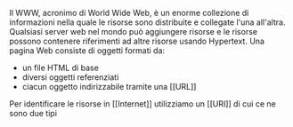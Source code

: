 Il WWW, acronimo di World Wide Web, è un enorme collezione di informazioni nella quale le risorse sono distribuite e collegate l'una all'altra.
Qualsiasi server web nel mondo può aggiungere risorse e le risorse possono contenere riferimenti ad altre risorse usando Hypertext.
Una pagina Web consiste di oggetti formati da:
- un file HTML di base
- diversi oggetti referenziati
- ciacun oggetto indirizzabile tramite una [[URL]]

Per identificare le risorse in [[Internet]] utilizziamo un [[URI]] di cui ce ne sono due tipi

